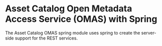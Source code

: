 <!-- SPDX-License-Identifier: CC-BY-4.0 -->
<!-- Copyright Contributors to the ODPi Egeria project. -->


# Asset Catalog Open Metadata Access Service (OMAS) with Spring

The Asset Catalog OMAS spring module uses spring to create the server-side support for the REST services.